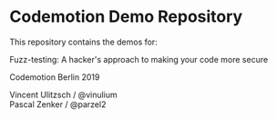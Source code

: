 # Codemotion Demo Repository
This repository contains the demos for:

Fuzz-testing: A hacker's approach to making your code more secure

Codemotion Berlin 2019

Vincent Ulitzsch / @vinulium  
Pascal Zenker / @parzel2